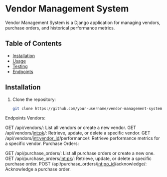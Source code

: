 # Vendor Management System

Vendor Management System is a Django application for managing vendors, purchase orders, and historical performance metrics.

## Table of Contents

- [Installation](#installation)
- [Usage](#usage)
- [Testing](#testing)
- [Endpoints](#endpoints)

## Installation

1. Clone the repository:

   ```bash
   git clone https://github.com/your-username/vendor-management-system.git

Endpoints
Vendors:

GET /api/vendors/: List all vendors or create a new vendor.
GET /api/vendors/<int:pk>/: Retrieve, update, or delete a specific vendor.
GET /api/vendors/<int:vendor_id>/performance/: Retrieve performance metrics for a specific vendor.
Purchase Orders:

GET /api/purchase_orders/: List all purchase orders or create a new one.
GET /api/purchase_orders/<int:pk>/: Retrieve, update, or delete a specific purchase order.
POST /api/purchase_orders/<int:po_id>/acknowledge/: Acknowledge a purchase order.
